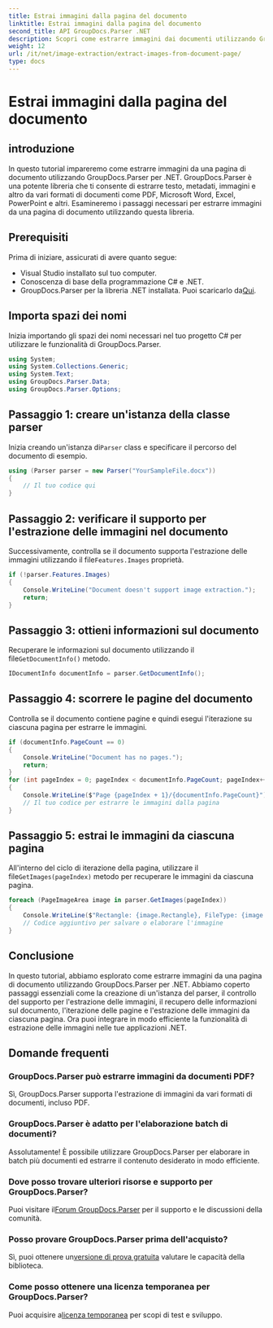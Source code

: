 ```yaml
---
title: Estrai immagini dalla pagina del documento
linktitle: Estrai immagini dalla pagina del documento
second_title: API GroupDocs.Parser .NET
description: Scopri come estrarre immagini dai documenti utilizzando GroupDocs.Parser per .NET. Migliora le tue capacità di elaborazione dei documenti.
weight: 12
url: /it/net/image-extraction/extract-images-from-document-page/
type: docs
---
```

# Estrai immagini dalla pagina del documento

## introduzione
In questo tutorial impareremo come estrarre immagini da una pagina di documento utilizzando GroupDocs.Parser per .NET. GroupDocs.Parser è una potente libreria che ti consente di estrarre testo, metadati, immagini e altro da vari formati di documenti come PDF, Microsoft Word, Excel, PowerPoint e altri. Esamineremo i passaggi necessari per estrarre immagini da una pagina di documento utilizzando questa libreria.
## Prerequisiti
Prima di iniziare, assicurati di avere quanto segue:
- Visual Studio installato sul tuo computer.
- Conoscenza di base della programmazione C# e .NET.
- GroupDocs.Parser per la libreria .NET installata. Puoi scaricarlo da[Qui](https://releases.groupdocs.com/parser/net/).

## Importa spazi dei nomi
Inizia importando gli spazi dei nomi necessari nel tuo progetto C# per utilizzare le funzionalità di GroupDocs.Parser.
```csharp
using System;
using System.Collections.Generic;
using System.Text;
using GroupDocs.Parser.Data;
using GroupDocs.Parser.Options;
```
## Passaggio 1: creare un'istanza della classe parser
 Inizia creando un'istanza di`Parser` class e specificare il percorso del documento di esempio.
```csharp
using (Parser parser = new Parser("YourSampleFile.docx"))
{
    // Il tuo codice qui
}
```
## Passaggio 2: verificare il supporto per l'estrazione delle immagini nel documento
 Successivamente, controlla se il documento supporta l'estrazione delle immagini utilizzando il file`Features.Images` proprietà.
```csharp
if (!parser.Features.Images)
{
    Console.WriteLine("Document doesn't support image extraction.");
    return;
}
```
## Passaggio 3: ottieni informazioni sul documento
 Recuperare le informazioni sul documento utilizzando il file`GetDocumentInfo()` metodo.
```csharp
IDocumentInfo documentInfo = parser.GetDocumentInfo();
```
## Passaggio 4: scorrere le pagine del documento
Controlla se il documento contiene pagine e quindi esegui l'iterazione su ciascuna pagina per estrarre le immagini.
```csharp
if (documentInfo.PageCount == 0)
{
    Console.WriteLine("Document has no pages.");
    return;
}
for (int pageIndex = 0; pageIndex < documentInfo.PageCount; pageIndex++)
{
    Console.WriteLine($"Page {pageIndex + 1}/{documentInfo.PageCount}");
    // Il tuo codice per estrarre le immagini dalla pagina
}
```
## Passaggio 5: estrai le immagini da ciascuna pagina
 All'interno del ciclo di iterazione della pagina, utilizzare il file`GetImages(pageIndex)` metodo per recuperare le immagini da ciascuna pagina.
```csharp
foreach (PageImageArea image in parser.GetImages(pageIndex))
{
    Console.WriteLine($"Rectangle: {image.Rectangle}, FileType: {image.FileType}");
    // Codice aggiuntivo per salvare o elaborare l'immagine
}
```

## Conclusione
In questo tutorial, abbiamo esplorato come estrarre immagini da una pagina di documento utilizzando GroupDocs.Parser per .NET. Abbiamo coperto passaggi essenziali come la creazione di un'istanza del parser, il controllo del supporto per l'estrazione delle immagini, il recupero delle informazioni sul documento, l'iterazione delle pagine e l'estrazione delle immagini da ciascuna pagina. Ora puoi integrare in modo efficiente la funzionalità di estrazione delle immagini nelle tue applicazioni .NET.

## Domande frequenti
### GroupDocs.Parser può estrarre immagini da documenti PDF?
Sì, GroupDocs.Parser supporta l'estrazione di immagini da vari formati di documenti, incluso PDF.
### GroupDocs.Parser è adatto per l'elaborazione batch di documenti?
Assolutamente! È possibile utilizzare GroupDocs.Parser per elaborare in batch più documenti ed estrarre il contenuto desiderato in modo efficiente.
### Dove posso trovare ulteriori risorse e supporto per GroupDocs.Parser?
 Puoi visitare il[Forum GroupDocs.Parser](https://forum.groupdocs.com/c/parser/17) per il supporto e le discussioni della comunità.
### Posso provare GroupDocs.Parser prima dell'acquisto?
 Sì, puoi ottenere un[versione di prova gratuita](https://releases.groupdocs.com/) valutare le capacità della biblioteca.
### Come posso ottenere una licenza temporanea per GroupDocs.Parser?
 Puoi acquisire a[licenza temporanea](https://purchase.groupdocs.com/temporary-license/) per scopi di test e sviluppo.